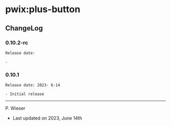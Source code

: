 # pwix:plus-button

## ChangeLog

### 0.10.2-rc

    Release date: 

    - 

### 0.10.1

    Release date: 2023- 6-14

    - Initial release

---
P. Wieser
- Last updated on 2023, June 14th

